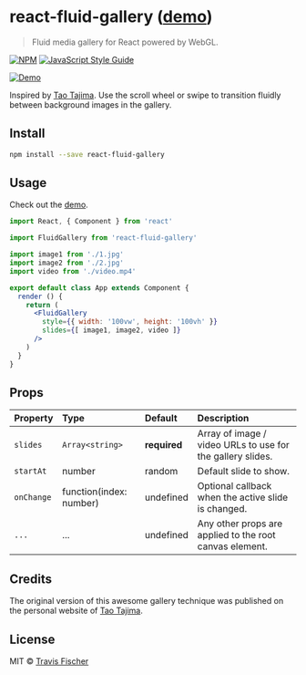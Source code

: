 # react-fluid-gallery ([demo](https://transitive-bullshit.github.io/react-fluid-gallery/))

> Fluid media gallery for React powered by WebGL.

[![NPM](https://img.shields.io/npm/v/react-fluid-gallery.svg)](https://www.npmjs.com/package/react-fluid-gallery) [![JavaScript Style Guide](https://img.shields.io/badge/code_style-standard-brightgreen.svg)](https://standardjs.com)

[![Demo](https://raw.githubusercontent.com/transitive-bullshit/react-fluid-gallery/master/example/demo.gif)](https://transitive-bullshit.github.io/react-fluid-gallery/)

Inspired by [Tao Tajima](http://taotajima.jp/). Use the scroll wheel or swipe to transition fluidly between background images in the gallery.

## Install

```bash
npm install --save react-fluid-gallery
```

## Usage

Check out the [demo](https://transitive-bullshit.github.io/react-fluid-gallery/).

```jsx
import React, { Component } from 'react'

import FluidGallery from 'react-fluid-gallery'

import image1 from './1.jpg'
import image2 from './2.jpg'
import video from './video.mp4'

export default class App extends Component {
  render () {
    return (
      <FluidGallery
        style={{ width: '100vw', height: '100vh' }}
        slides={[ image1, image2, video ]}
      />
    )
  }
}

```

## Props

| Property    | Type             | Default  | Description |
|:------------|:-----------------|:---------|:------------|
| `slides`    | `Array<string>`  | **required** | Array of image / video URLs to use for the gallery slides. |
| `startAt`   | number           | random   | Default slide to show. |
| `onChange`  | function(index: number) | undefined   | Optional callback when the active slide is changed. |
| `...`       | ...              | undefined | Any other props are applied to the root canvas element. |

## Credits

The original version of this awesome gallery technique was published on the personal website of [Tao Tajima](http://taotajima.jp/).

## License

MIT © [Travis Fischer](https://github.com/transitive-bullshit)
